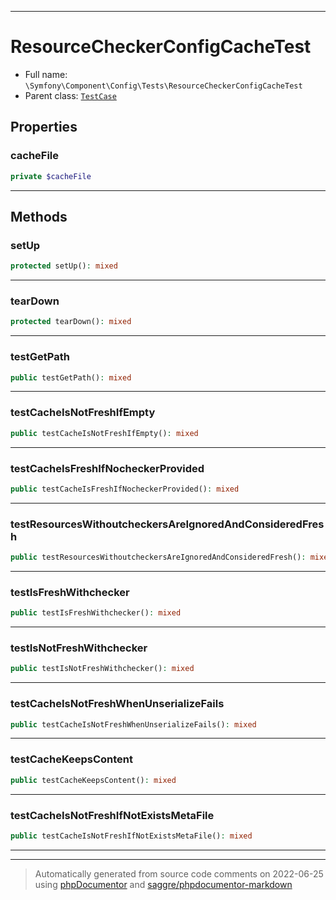 ***

# ResourceCheckerConfigCacheTest





* Full name: `\Symfony\Component\Config\Tests\ResourceCheckerConfigCacheTest`
* Parent class: [`TestCase`](../../../../PHPUnit/Framework/TestCase.md)



## Properties


### cacheFile



```php
private $cacheFile
```






***

## Methods


### setUp



```php
protected setUp(): mixed
```











***

### tearDown



```php
protected tearDown(): mixed
```











***

### testGetPath



```php
public testGetPath(): mixed
```











***

### testCacheIsNotFreshIfEmpty



```php
public testCacheIsNotFreshIfEmpty(): mixed
```











***

### testCacheIsFreshIfNocheckerProvided



```php
public testCacheIsFreshIfNocheckerProvided(): mixed
```











***

### testResourcesWithoutcheckersAreIgnoredAndConsideredFresh



```php
public testResourcesWithoutcheckersAreIgnoredAndConsideredFresh(): mixed
```











***

### testIsFreshWithchecker



```php
public testIsFreshWithchecker(): mixed
```











***

### testIsNotFreshWithchecker



```php
public testIsNotFreshWithchecker(): mixed
```











***

### testCacheIsNotFreshWhenUnserializeFails



```php
public testCacheIsNotFreshWhenUnserializeFails(): mixed
```











***

### testCacheKeepsContent



```php
public testCacheKeepsContent(): mixed
```











***

### testCacheIsNotFreshIfNotExistsMetaFile



```php
public testCacheIsNotFreshIfNotExistsMetaFile(): mixed
```











***


***
> Automatically generated from source code comments on 2022-06-25 using [phpDocumentor](http://www.phpdoc.org/) and [saggre/phpdocumentor-markdown](https://github.com/Saggre/phpDocumentor-markdown)
